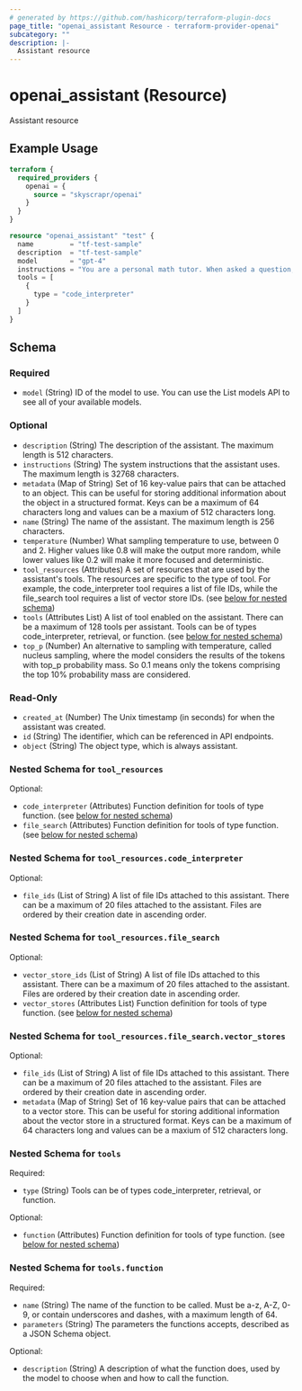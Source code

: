 ```yaml
---
# generated by https://github.com/hashicorp/terraform-plugin-docs
page_title: "openai_assistant Resource - terraform-provider-openai"
subcategory: ""
description: |-
  Assistant resource
---
```


# openai_assistant (Resource)

Assistant resource

## Example Usage

```terraform
terraform {
  required_providers {
    openai = {
      source = "skyscrapr/openai"
    }
  }
}

resource "openai_assistant" "test" {
  name         = "tf-test-sample"
  description  = "tf-test-sample"
  model        = "gpt-4"
  instructions = "You are a personal math tutor. When asked a question, write and run Python code to answer the question."
  tools = [
    {
      type = "code_interpreter"
    }
  ]
}
```

<!-- schema generated by tfplugindocs -->
## Schema

### Required

- `model` (String) ID of the model to use. You can use the List models API to see all of your available models.

### Optional

- `description` (String) The description of the assistant. The maximum length is 512 characters.
- `instructions` (String) The system instructions that the assistant uses. The maximum length is 32768 characters.
- `metadata` (Map of String) Set of 16 key-value pairs that can be attached to an object. This can be useful for storing additional information about the object in a structured format. Keys can be a maximum of 64 characters long and values can be a maxium of 512 characters long.
- `name` (String) The name of the assistant. The maximum length is 256 characters.
- `temperature` (Number) What sampling temperature to use, between 0 and 2. Higher values like 0.8 will make the output more random, while lower values like 0.2 will make it more focused and deterministic.
- `tool_resources` (Attributes) A set of resources that are used by the assistant's tools. The resources are specific to the type of tool. For example, the code_interpreter tool requires a list of file IDs, while the file_search tool requires a list of vector store IDs. (see [below for nested schema](#nestedatt--tool_resources))
- `tools` (Attributes List) A list of tool enabled on the assistant. There can be a maximum of 128 tools per assistant. Tools can be of types code_interpreter, retrieval, or function. (see [below for nested schema](#nestedatt--tools))
- `top_p` (Number) An alternative to sampling with temperature, called nucleus sampling, where the model considers the results of the tokens with top_p probability mass. So 0.1 means only the tokens comprising the top 10% probability mass are considered.

### Read-Only

- `created_at` (Number) The Unix timestamp (in seconds) for when the assistant was created.
- `id` (String) The identifier, which can be referenced in API endpoints.
- `object` (String) The object type, which is always assistant.

<a id="nestedatt--tool_resources"></a>
### Nested Schema for `tool_resources`

Optional:

- `code_interpreter` (Attributes) Function definition for tools of type function. (see [below for nested schema](#nestedatt--tool_resources--code_interpreter))
- `file_search` (Attributes) Function definition for tools of type function. (see [below for nested schema](#nestedatt--tool_resources--file_search))

<a id="nestedatt--tool_resources--code_interpreter"></a>
### Nested Schema for `tool_resources.code_interpreter`

Optional:

- `file_ids` (List of String) A list of file IDs attached to this assistant. There can be a maximum of 20 files attached to the assistant. Files are ordered by their creation date in ascending order.


<a id="nestedatt--tool_resources--file_search"></a>
### Nested Schema for `tool_resources.file_search`

Optional:

- `vector_store_ids` (List of String) A list of file IDs attached to this assistant. There can be a maximum of 20 files attached to the assistant. Files are ordered by their creation date in ascending order.
- `vector_stores` (Attributes List) Function definition for tools of type function. (see [below for nested schema](#nestedatt--tool_resources--file_search--vector_stores))

<a id="nestedatt--tool_resources--file_search--vector_stores"></a>
### Nested Schema for `tool_resources.file_search.vector_stores`

Optional:

- `file_ids` (List of String) A list of file IDs attached to this assistant. There can be a maximum of 20 files attached to the assistant. Files are ordered by their creation date in ascending order.
- `metadata` (Map of String) Set of 16 key-value pairs that can be attached to a vector store. This can be useful for storing additional information about the vector store in a structured format. Keys can be a maximum of 64 characters long and values can be a maxium of 512 characters long.




<a id="nestedatt--tools"></a>
### Nested Schema for `tools`

Required:

- `type` (String) Tools can be of types code_interpreter, retrieval, or function.

Optional:

- `function` (Attributes) Function definition for tools of type function. (see [below for nested schema](#nestedatt--tools--function))

<a id="nestedatt--tools--function"></a>
### Nested Schema for `tools.function`

Required:

- `name` (String) The name of the function to be called. Must be a-z, A-Z, 0-9, or contain underscores and dashes, with a maximum length of 64.
- `parameters` (String) The parameters the functions accepts, described as a JSON Schema object.

Optional:

- `description` (String) A description of what the function does, used by the model to choose when and how to call the function.
